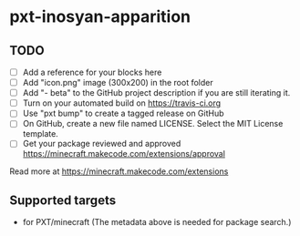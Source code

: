 # pxt-inosyan-apparition



## TODO

- [ ] Add a reference for your blocks here
- [ ] Add "icon.png" image (300x200) in the root folder
- [ ] Add "- beta" to the GitHub project description if you are still iterating it.
- [ ] Turn on your automated build on https://travis-ci.org
- [ ] Use "pxt bump" to create a tagged release on GitHub
- [ ] On GitHub, create a new file named LICENSE. Select the MIT License template.
- [ ] Get your package reviewed and approved https://minecraft.makecode.com/extensions/approval

Read more at https://minecraft.makecode.com/extensions

## Supported targets

* for PXT/minecraft
(The metadata above is needed for package search.)

